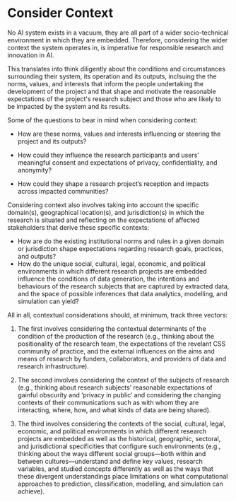 # Consider Context

No AI system exists in a vacuum, they are all part of a wider socio-technical environment in which they are embedded. Therefore, considering the wider context the system operates in, is imperative for responsible research and innovation in AI.

This translates into think diligently about the conditions and circumstances surrounding their system, its operation and its outputs, inclsuing the the norms, values, and interests that inform the people undertaking the development of the project and that shape and motivate the reasonable expectations of the project's research subject and those who are likely to be impacted by the system and its results.

Some of the questions to bear in mind when considering context:

- How are these norms, values and interests influencing or steering the project and its outputs? 

- How could they influence the research participants and users’ meaningful consent and expectations of privacy, confidentiality, and anonymity?

- How could they shape a research project’s reception and impacts across impacted communities? 

 Considering context also involves taking into account the specific domain(s), geographical location(s), and jurisdiction(s) in which the research is situated and reflecting on the expectations of affected stakeholders that derive these specific contexts:
 
- How are do the existing institutional norms and rules in a given domain or jurisdiction shape expectations regarding research goals, practices, and outputs? 
- How do the unique social, cultural, legal, economic, and political environments in which different research projects are embedded influence the conditions of data generation, the intentions and behaviours of the research subjects that are captured by extracted data, and the space of possible inferences that data analytics, modelling, and simulation can yield?    

All in all, contextual considerations should, at minimum, track three vectors: 

1. The first involves considering the contextual determinants of the condition of the production of the research (e.g., thinking about the positionality of the research team, the expectations of the revelant CSS community of practice, and the external influences on the aims and means of research by funders, collaborators, and providers of data and research infrastructure).

2. The second involves considering the context of the subjects of research (e.g., thinking about research subjects’ reasonable expectations of gainful obscurity and ‘privacy in public’ and considering the changing contexts of their communications such as with whom they are interacting, where, how, and what kinds of data are being shared).

3. The third involves considering the contexts of the social, cultural, legal, economic, and political environments in which different research projects are embedded as well as the historical, geographic, sectoral, and jurisdictional specificities that configure such environments (e.g., thinking about the ways different social groups—both within and between cultures—understand and define key values, research variables, and studied concepts differently as well as the ways that these divergent understandings place limitations on what computational approaches to prediction, classification, modelling, and simulation can achieve).